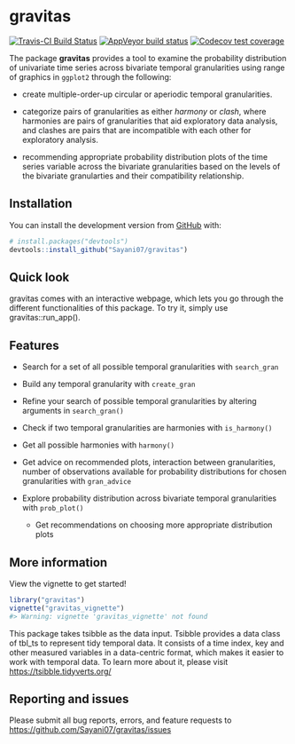 
<!-- README.md is generated from README.Rmd. Please edit that file -->

# gravitas

<!-- badges: start -->

[![Travis-CI Build
Status](https://travis-ci.org/Sayani07/gravitas.svg?branch=master)](https://travis-ci.org/Sayani07/gravitas)
[![AppVeyor build
status](https://ci.appveyor.com/api/projects/status/github/Sayani07/gravitas?branch=master&svg=true)](https://ci.appveyor.com/project/Sayani07/gravitas)
[![Codecov test
coverage](https://codecov.io/gh/Sayani07/gravitas/branch/master/graph/badge.svg)](https://codecov.io/gh/Sayani07/gravitas?branch=master)

<!-- badges: end -->

The package **gravitas** provides a tool to examine the probability
distribution of univariate time series across bivariate temporal
granularities using range of graphics in `ggplot2` through the
following:

  - create multiple-order-up circular or aperiodic temporal
    granularities.

  - categorize pairs of granularities as either *harmony* or *clash*,
    where harmonies are pairs of granularities that aid exploratory data
    analysis, and clashes are pairs that are incompatible with each
    other for exploratory analysis.

  - recommending appropriate probability distribution plots of the time
    series variable across the bivariate granularities based on the
    levels of the bivariate granularties and their compatibility
    relationship.

## Installation

<!-- You can install the released version of gravitas from [CRAN](https://CRAN.R-project.org) with: -->

<!-- ``` r -->

<!-- install.packages("gravitas") -->

<!-- ``` -->

You can install the development version from
[GitHub](https://github.com/) with:

``` r
# install.packages("devtools")
devtools::install_github("Sayani07/gravitas")
```

## Quick look

gravitas comes with an interactive webpage, which lets you go through
the different functionalities of this package. To try it, simply use
gravitas::run\_app().

## Features

  - Search for a set of all possible temporal granularities with
    `search_gran`

  - Build any temporal granularity with `create_gran`

  - Refine your search of possible temporal granularities by altering
    arguments in `search_gran()`

  - Check if two temporal granularities are harmonies with
    `is_harmony()`

  - Get all possible harmonies with `harmony()`

  - Get advice on recommended plots, interaction between granularities,
    number of observations available for probability distributions for
    chosen granularities with `gran_advice`

  - Explore probability distribution across bivariate temporal
    granularities with `prob_plot()`
    
      - Get recommendations on choosing more appropriate distribution
        plots

## More information

View the vignette to get started\!

``` r
library("gravitas")
vignette("gravitas_vignette")
#> Warning: vignette 'gravitas_vignette' not found
```

This package takes tsibble as the data input. Tsibble provides a data
class of tbl\_ts to represent tidy temporal data. It consists of a time
index, key and other measured variables in a data-centric format, which
makes it easier to work with temporal data. To learn more about it,
please visit <https://tsibble.tidyverts.org/>

## Reporting and issues

Please submit all bug reports, errors, and feature requests to
<https://github.com/Sayani07/gravitas/issues>
